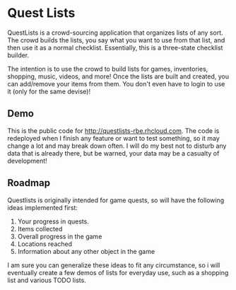 # Quest Lists

QuestLists is a crowd-sourcing application that organizes lists of any sort. The
crowd builds the lists, you say what you want to use from that list, and then 
use it as a normal checklist. Essentially, this is a three-state checklist builder.

The intention is to use the crowd to build lists for games, inventories, shopping,
music, videos, and more! Once the lists are built and created, you can add/remove
your items from them. You don't even have to login to use it (only for the same devise)!

## Demo
This is the public code for http://questlists-rbe.rhcloud.com. The code is redeployed
when I finish any feature or want to test something, so it may change a lot and 
may break down  often. I will do my best not to disturb any data that is already 
there, but be warned, your data may be a casualty of development!

## Roadmap

Questlists is originally intended for game quests, so will have the following 
ideas implemented first:

  1. Your progress in quests.
  2. Items collected
  3. Overall progress in the game
  4. Locations reached
  5. Information about any other object in the game

I am sure you can generalize these ideas to fit any circumstance, so i will 
eventually create a few demos of lists for everyday use, such as a shopping 
list and various TODO lists.
